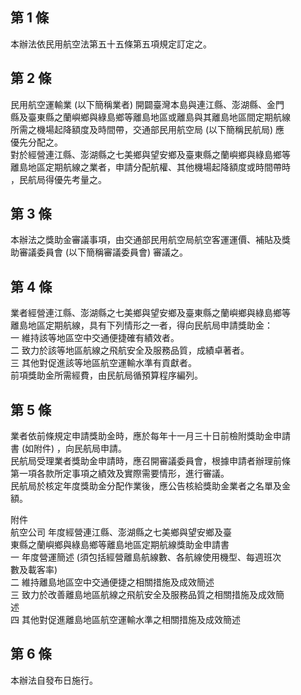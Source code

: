 第 1 條
-------
本辦法依民用航空法第五十五條第五項規定訂定之。

第 2 條
-------
民用航空運輸業 (以下簡稱業者) 開闢臺灣本島與連江縣、澎湖縣、金門  
縣及臺東縣之蘭嶼鄉與綠島鄉等離島地區或離島與其離島地區間定期航線  
所需之機場起降額度及時間帶，交通部民用航空局 (以下簡稱民航局) 應  
優先分配之。  
對於經營連江縣、澎湖縣之七美鄉與望安鄉及臺東縣之蘭嶼鄉與綠島鄉等  
離島地區定期航線之業者，申請分配航權、其他機場起降額度或時間帶時  
，民航局得優先考量之。

第 3 條
-------
本辦法之獎助金審議事項，由交通部民用航空局航空客運運價、補貼及獎  
助審議委員會 (以下簡稱審議委員會) 審議之。

第 4 條
-------
業者經營連江縣、澎湖縣之七美鄉與望安鄉及臺東縣之蘭嶼鄉與綠島鄉等  
離島地區定期航線，具有下列情形之一者，得向民航局申請獎助金：  
一  維持該等地區空中交通便捷確有績效者。  
二  致力於該等地區航線之飛航安全及服務品質，成績卓著者。  
三  其他對促進該等地區航空運輸水準有貢獻者。  
前項獎助金所需經費，由民航局循預算程序編列。

第 5 條
-------
業者依前條規定申請獎助金時，應於每年十一月三十日前檢附獎助金申請  
書 (如附件) ，向民航局申請。  
民航局受理業者獎助金申請時，應召開審議委員會，根據申請者辦理前條  
第一項各款所定事項之績效及實際需要情形，進行審議。  
民航局於核定年度獎助金分配作業後，應公告核給獎助金業者之名單及金  
額。  
  
附件  
        航空公司      年度經營連江縣、澎湖縣之七美鄉與望安鄉及臺  
東縣之蘭嶼鄉與綠島鄉等離島地區定期航線獎助金申請書  
一  年度營運簡述 (須包括經營離島航線數、各航線使用機型、每週班次  
    數及載客率)  
二  維持離島地區空中交通便捷之相關措施及成效簡述  
三  致力於改善離島地區航線之飛航安全及服務品質之相關措施及成效簡  
    述  
四  其他對促進離島地區航空運輸水準之相關措施及成效簡述

第 6 條
-------
本辦法自發布日施行。

